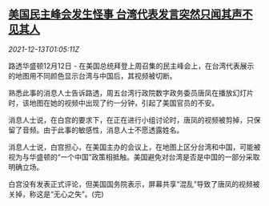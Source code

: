 <!--1639360863000-->
[美国民主峰会发生怪事 台湾代表发言突然只闻其声不见其人](https://cn.reuters.com/article/usa-taiwan-summit-democaracy-1212-sun-idCNKBS2IS021)
------

<div><i>2021-12-13T01:05:11Z</i></div><p>路透华盛顿12月12日 - 在美国总统拜登上周召集的民主峰会上，在台湾代表展示的地图用不同颜色显示台湾与中国后，其视频被切断。</p><p>熟悉此事的消息人士告诉路透，周五台湾行政院数字政务委员唐凤在播放幻灯片时，该地图在她的视频中出现了约一分钟，引起了美国官员的不安。</p><p>消息人士说，在白宫的要求下，在正在进行小组讨论时，唐凤的视频被剪掉，只保留了音频。由于此事的敏感性，消息人士不愿透露姓名。</p><p>消息人士说，白宫担心，在美国主办的会议上，在地图上区分台湾和中国，可能被视为与华盛顿的“一个中国”政策相抵触。美国避免对台湾是否是中国的一部分采取明确立场。</p><p>白宫没有发表正式评论，但美国国务院表示，屏幕共享“混乱”导致了唐凤的视频被关掉，称这是“无心之失”。(完)</p>
